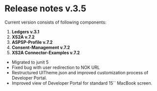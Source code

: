 # Release notes v.3.5

Current version consists of following components:

1. **Ledgers v.3.1**
2. **XS2A v.7.2**
3. **ASPSP-Profile v.7.2**
4. **Consent-Management v.7.2**
5. **XS2A Connector-Examples v.7.2**

-   Migrated to junit 5
-   Fixed bug with user redirection to NOK URL
-   Restructured UITheme.json and improved customization process of Developer Portal.
-   Improved view of Developer Portal for standard 15`` MacBook screen.

